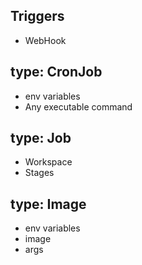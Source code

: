 ## Triggers

- WebHook

## type: CronJob

- env variables
- Any executable command

## type: Job

- Workspace
- Stages

## type: Image

- env variables
- image
- args